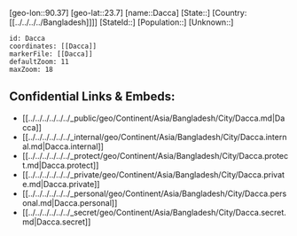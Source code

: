 ﻿---
location: [23.7,90.37]
mapzoom: [7,12] 
mapmarker: city 
type: City
tags:
- geo/City


SpocWebEntityId: 29699
isDeleted: false
confidential: public

---
[geo-lon::90.37]
[geo-lat::23.7]
[name::Dacca]
[State::]
[Country:[[../../../../Bangladesh]]]]
[StateId::]
[Population::]
[Unknown::]


```leaflet
id: Dacca
coordinates: [[Dacca]]
markerFile: [[Dacca]]
defaultZoom: 11 
maxZoom: 18
```


## Confidential Links & Embeds: 
- [[../../../../../../_public/geo/Continent/Asia/Bangladesh/City/Dacca.md|Dacca]] 
- [[../../../../../../_internal/geo/Continent/Asia/Bangladesh/City/Dacca.internal.md|Dacca.internal]] 
- [[../../../../../../_protect/geo/Continent/Asia/Bangladesh/City/Dacca.protect.md|Dacca.protect]] 
- [[../../../../../../_private/geo/Continent/Asia/Bangladesh/City/Dacca.private.md|Dacca.private]] 
- [[../../../../../../_personal/geo/Continent/Asia/Bangladesh/City/Dacca.personal.md|Dacca.personal]] 
- [[../../../../../../_secret/geo/Continent/Asia/Bangladesh/City/Dacca.secret.md|Dacca.secret]] 
